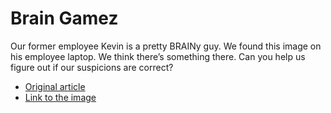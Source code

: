 # Brain Gamez

Our former employee Kevin is a pretty BRAINy guy.
We found this image on his employee laptop.
We think there’s something there.
Can you help us figure out if our suspicions are correct?

- [Original article](https://medium.com/secjuice/brain-gamez-a-forensic-challenge-dea4ac30b389)
- [Link to the image](https://www.dropbox.com/s/f322lg388dy065j/brain.jpg?dl=0)
